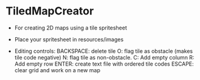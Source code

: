 # TiledMapCreator
- For creating 2D maps using a tile spritesheet

- Place your spritesheet in resources/images

- Editing controls:
  BACKSPACE: delete tile
  O: flag tile as obstacle (makes tile code negative)
  N: flag tile as non-obstacle. C: Add empty column
  R: Add empty row
  ENTER: create text file with ordered tile codes
  ESCAPE: clear grid and work on a new map

